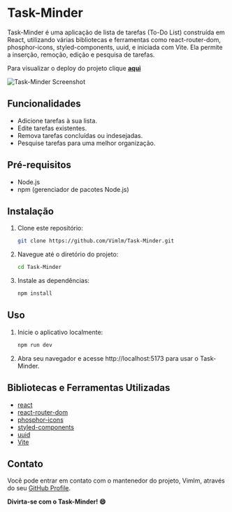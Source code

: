 # Task-Minder

Task-Minder é uma aplicação de lista de tarefas (To-Do List) construída em React, utilizando várias bibliotecas e ferramentas como react-router-dom, phosphor-icons, styled-components, uuid, e iniciada com Vite. Ela permite a inserção, remoção, edição e pesquisa de tarefas.

Para visualizar o deploy do projeto clique **[aqui](https://task-minder-xi.vercel.app/)**

![Task-Minder Screenshot](https://uploaddeimagens.com.br/images/004/637/477/full/Screenshot_2023-10-15_at_5.56.51%E2%80%AFPM.png?1697403531)

## Funcionalidades

- Adicione tarefas à sua lista.
- Edite tarefas existentes.
- Remova tarefas concluídas ou indesejadas.
- Pesquise tarefas para uma melhor organização.

## Pré-requisitos

- Node.js
- npm (gerenciador de pacotes Node.js)

## Instalação

1. Clone este repositório:
   ```bash
   git clone https://github.com/Vimlm/Task-Minder.git

2. Navegue até o diretório do projeto:
    ```bash
    cd Task-Minder

3. Instale as dependências:
    ```bash
    npm install

## Uso

1. Inicie o aplicativo localmente:
    ```bash
    npm run dev

2. Abra seu navegador e acesse http://localhost:5173 para usar o Task-Minder.

## Bibliotecas e Ferramentas Utilizadas

- [react](https://reactjs.org/)
- [react-router-dom](https://reactrouter.com/web/guides/quick-start)
- [phosphor-icons](https://phosphoricons.com/)
- [styled-components](https://styled-components.com/)
- [uuid](https://www.npmjs.com/package/uuid)
- [Vite](https://vitejs.dev/)

## Contato

Você pode entrar em contato com o mantenedor do projeto, Vimlm, através do seu [GitHub Profile](https://github.com/Vimlm).

**Divirta-se com o Task-Minder! 😄**
